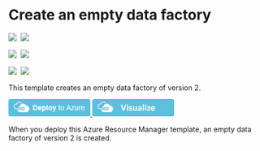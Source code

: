 # Create an empty data factory

<IMG SRC="https://azurequickstartsservice.blob.core.windows.net/badges/101-data-factory-v2-create/PublicLastTestDate.svg" />&nbsp;
<IMG SRC="https://azurequickstartsservice.blob.core.windows.net/badges/101-data-factory-v2-create/PublicDeployment.svg" />&nbsp;

<IMG SRC="https://azurequickstartsservice.blob.core.windows.net/badges/101-data-factory-v2-create/FairfaxLastTestDate.svg" />&nbsp;
<IMG SRC="https://azurequickstartsservice.blob.core.windows.net/badges/101-data-factory-v2-create/FairfaxDeployment.svg" />&nbsp;

<IMG SRC="https://azurequickstartsservice.blob.core.windows.net/badges/101-data-factory-v2-create/BestPracticeResult.svg" />&nbsp;
<IMG SRC="https://azurequickstartsservice.blob.core.windows.net/badges/101-data-factory-v2-create/CredScanResult.svg" />&nbsp;

This template creates an empty data factory of version 2.  

<a href="https://portal.azure.com/#create/Microsoft.Template/uri/https%3A%2F%2Fraw.githubusercontent.com%2FAzure%2Fazure-quickstart-templates%2Fmaster%2F101-data-factory-v2-create%2Fazuredeploy.json" target="_blank">
    <img src="https://raw.githubusercontent.com/Azure/azure-quickstart-templates/master/1-CONTRIBUTION-GUIDE/images/deploytoazure.png"/>
</a>
<a href="http://armviz.io/#/?load=https%3A%2F%2Fraw.githubusercontent.com%2FAzure%2Fazure-quickstart-templates%2Fmaster%2F101-data-factory-v2-create%2Fazuredeploy.json" target="_blank">
    <img src="https://raw.githubusercontent.com/Azure/azure-quickstart-templates/master/1-CONTRIBUTION-GUIDE/images/visualizebutton.png"/>
</a>

When you deploy this Azure Resource Manager template, an empty data factory of version 2 is created.

